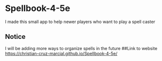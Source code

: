 ﻿# Spellbook-4-5e
I made this small app to help newer players who want to play a spell caster
## Notice 
I will be adding more ways to organize spells in the future
##Link to website
https://christian-cruz-marcial.github.io/Spellbook-4-5e/
